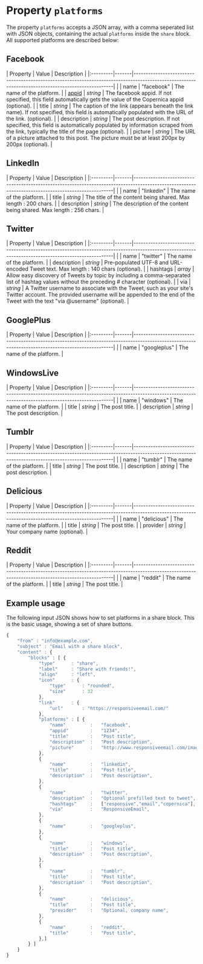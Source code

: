 # Property `platforms`

The property `platforms` accepts a JSON array, with a comma seperated list with 
JSON objects, containing the actual `platforms` inside the `share` block.
All supported platforms are described below: 

## Facebook

| Property | Value | Description                                                                                                                                       |
|:---------|-------|---------------------------------------------------------------------------------------------------------------------------------------------------|                                          |
| name | "facebook" | The name of the platform.                                             |
| [appid](https://developers.facebook.com/apps/) | _string_ | The facebook appid. If not specified, this field automatically gets the value of the Copernica appid (optional).           |
| title | _string_ | The caption of the link (appears beneath the link name). If not specified, this field is automatically populated with the URL of the link. (optional).                       |
| description | _string_ | The post description. If not specified, this field is automatically populated by information scraped from the link, typically the title of the page (optional).                       |
| picture | _string_ | The URL of a picture attached to this post. The picture must be at least 200px by 200px (optional).                       |

## LinkedIn

| Property | Value | Description                                                                                                                                       |
|:---------|-------|---------------------------------------------------------------------------------------------------------------------------------------------------|                                          |
| name | "linkedin" | The name of the platform.                                             |
| title | _string_ | The title of the content being shared. Max length : 200 chars.                       |
| description | _string_ | The description of the content being shared. Max length : 256 chars.                       |

## Twitter

| Property | Value | Description                                                                                                                                       |
|:---------|-------|---------------------------------------------------------------------------------------------------------------------------------------------------|                                          |
| name | "twitter" | The name of the platform.                                             |
| description | _string_ | Pre-populated UTF-8 and URL-encoded Tweet text. Max length : 140 chars  (optional).                       |
| hashtags | _array_ | Allow easy discovery of Tweets by topic by including a comma-separated list of hashtag values without the preceding # character (optional).                       |
| via | _string_ | A Twitter username to associate with the Tweet, such as your site's Twitter account. The provided username will be appended to the end of the Tweet with the text "via @username" (optional).                       |

## GooglePlus

| Property | Value | Description                                                                                                                                       |
|:---------|-------|---------------------------------------------------------------------------------------------------------------------------------------------------|                                          |
| name | "googleplus" | The name of the platform.                                             |

## WindowsLive

| Property | Value | Description                                                                                                                                       |
|:---------|-------|---------------------------------------------------------------------------------------------------------------------------------------------------|                                          |
| name | "windows" | The name of the platform.                                             |
| title | _string_ | The post title.                       |
| description | _string_ | The post description.                       |

## Tumblr

| Property | Value | Description                                                                                                                                       |
|:---------|-------|---------------------------------------------------------------------------------------------------------------------------------------------------|                                          |
| name | "tumblr" | The name of the platform.                                             |
| title | _string_ | The post title.                       |
| description | _string_ | The post description.                       |

## Delicious

| Property | Value | Description                                                                                                                                       |
|:---------|-------|---------------------------------------------------------------------------------------------------------------------------------------------------|                                          |
| name | "delicious" | The name of the platform.                                             |
| title | _string_ | The post title.                       |
| provider | _string_ | Your company name (optional).                       |

## Reddit

| Property | Value | Description                                                                                                                                       |
|:---------|-------|---------------------------------------------------------------------------------------------------------------------------------------------------|                                          |
| name | "reddit" | The name of the platform.                                             |
| title | _string_ | The post title.                       |


## Example usage

The following input JSON shows how to set platforms in a share block. This is
the basic usage, showing a set of share buttons.

```javascript
{
    "from" : "info@example.com",
    "subject" : "Email with a share block",
    "content" : {
        "blocks" : [ {
            "type"      : "share",
            "label"     : "Share with friends!",
            "align"     : "left",
            "icon"      : {
                "type"      : "rounded",
                "size"      : 32
            },
            "link"      : {
                "url"       : "https://responsiveemail.com/"
            },
            "platforms" : [ {
                "name"         :   "facebook",
                "appid"        :   "1234",
                "title"        :   "Post title",
                "description"  :   "Post description",
                "picture"      :   "http://www.responsiveemail.com/images/somecustomimage.png"
            },
            {
                "name"         :   "linkedin",
                "title"        :   "Post title",
                "description"  :   "Post description",
            },
            {
                "name"         :   "twitter",
                "description"  :   "Optional prefilled text to tweet",
                "hashtags"     :   ["responsive","email","copernica"],
                "via"          :   "ResponsiveEmail",
            },
            {
                "name"         :   "googleplus",
            },
            {
                "name"         :   "windows",
                "title"        :   "Post title",
                "description"  :   "Post description",
            },
            {
                "name"         :   "tumblr",
                "title"        :   "Post title",
                "description"  :   "Post description",
            },
            {
                "name"         :   "delicious",
                "title"        :   "Post title",
                "provider"     :   "Optional, company name",
            },
            {
                "name"         :   "reddit",
                "title"        :   "Post title",
            },]
        } ]
    }
}
```
